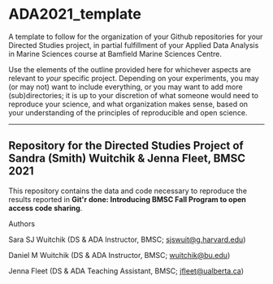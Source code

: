 # ADA2021_template
A template to follow for the organization of your Github repositories for your Directed Studies project, in partial fulfillment of your Applied Data Analysis in Marine Sciences course at Bamfield Marine Sciences Centre. 

Use the elements of the outline provided here for whichever aspects are relevant to _your_ specific project. Depending on your experiments, you may (or may not) want to include everything, or you may want to add more (sub)directories; it is up to your discretion of what someone would need to reproduce your science, and what organization makes sense, based on your understanding of the principles of reproducible and open science.

***

## Repository for the Directed Studies Project of Sandra (Smith) Wuitchik & Jenna Fleet, BMSC 2021

This repository contains the data and code necessary to reproduce the results reported in **Git'r done: Introducing BMSC Fall Program to open access code sharing**.

Authors

Sara SJ Wuitchik (DS & ADA Instructor, BMSC; sjswuit@g.harvard.edu) 

Daniel M Wuitchik (DS & ADA Instructor, BMSC; wuitchik@bu.edu)

Jenna Fleet (DS & ADA Teaching Assistant, BMSC; jfleet@ualberta.ca) 
